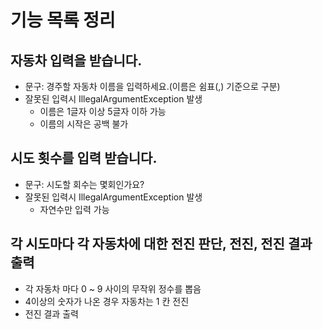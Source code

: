 # 기능 목록 정리

## 자동차 입력을 받습니다.
- 문구: 경주할 자동차 이름을 입력하세요.(이름은 쉼표(,) 기준으로 구분)
- 잘못된 입력시 IllegalArgumentException 발생
    - 이름은 1글자 이상 5글자 이하 가능
    - 이름의 시작은 공백 불가

## 시도 횟수를 입력 받습니다.
- 문구: 시도할 회수는 몇회인가요?
- 잘못된 입력시 IllegalArgumentException 발생
  - 자연수만 입력 가능

## 각 시도마다 각 자동차에 대한 전진 판단, 전진, 전진 결과 출력
- 각 자동차 마다 0 ~ 9 사이의 무작위 정수를 뽑음
- 4이상의 숫자가 나온 경우 자동차는 1 칸 전진
- 전진 결과 출력
